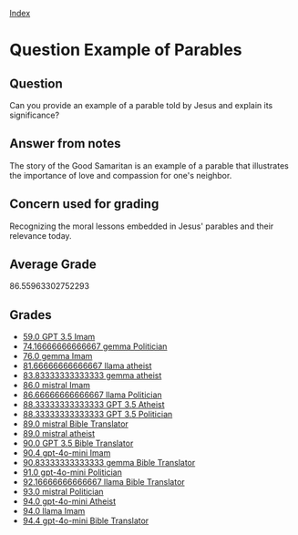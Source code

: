 
[Index](../../index.md)
# Question Example of Parables
## Question
Can you provide an example of a parable told by Jesus and explain its significance?

## Answer from notes
The story of the Good Samaritan is an example of a parable that illustrates the importance of love and compassion for one's neighbor.

## Concern used for grading
Recognizing the moral lessons embedded in Jesus' parables and their relevance today.

## Average Grade
86.55963302752293

## Grades
 * [59.0 GPT 3.5 Imam](../answers/GPT_3.5_Imam/Example_of_Parables.md)
 * [74.16666666666667 gemma Politician](../answers/gemma_Politician/Example_of_Parables.md)
 * [76.0 gemma Imam](../answers/gemma_Imam/Example_of_Parables.md)
 * [81.66666666666667 llama atheist](../answers/llama_atheist/Example_of_Parables.md)
 * [83.83333333333333 gemma atheist](../answers/gemma_atheist/Example_of_Parables.md)
 * [86.0 mistral Imam](../answers/mistral_Imam/Example_of_Parables.md)
 * [86.66666666666667 llama Politician](../answers/llama_Politician/Example_of_Parables.md)
 * [88.33333333333333 GPT 3.5 Atheist](../answers/GPT_3.5_Atheist/Example_of_Parables.md)
 * [88.33333333333333 GPT 3.5 Politician](../answers/GPT_3.5_Politician/Example_of_Parables.md)
 * [89.0 mistral Bible Translator](../answers/mistral_Bible_Translator/Example_of_Parables.md)
 * [89.0 mistral atheist](../answers/mistral_atheist/Example_of_Parables.md)
 * [90.0 GPT 3.5 Bible Translator](../answers/GPT_3.5_Bible_Translator/Example_of_Parables.md)
 * [90.4 gpt-4o-mini Imam](../answers/gpt-4o-mini_Imam/Example_of_Parables.md)
 * [90.83333333333333 gemma Bible Translator](../answers/gemma_Bible_Translator/Example_of_Parables.md)
 * [91.0 gpt-4o-mini Politician](../answers/gpt-4o-mini_Politician/Example_of_Parables.md)
 * [92.16666666666667 llama Bible Translator](../answers/llama_Bible_Translator/Example_of_Parables.md)
 * [93.0 mistral Politician](../answers/mistral_Politician/Example_of_Parables.md)
 * [94.0 gpt-4o-mini Atheist](../answers/gpt-4o-mini_Atheist/Example_of_Parables.md)
 * [94.0 llama Imam](../answers/llama_Imam/Example_of_Parables.md)
 * [94.4 gpt-4o-mini Bible Translator](../answers/gpt-4o-mini_Bible_Translator/Example_of_Parables.md)
